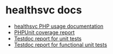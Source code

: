 # healthsvc docs
 * [healthsvc PHP usage documentation](./phpdox.md)
 * [PHPUnit coverage report](./coverage.txt)
 * [Testdoc report for unit tests](./testdox.md)
 * [Testdoc report for functional unit tests](./testdox-functional.md)